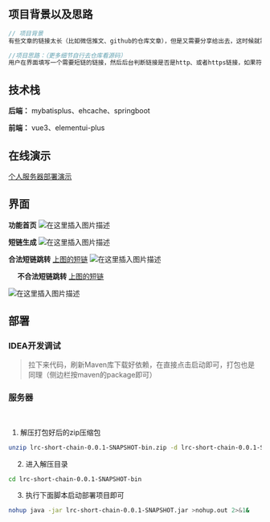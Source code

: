 ## 项目背景以及思路

```java
// 项目背景
有些文章的链接太长（比如微信推文、github的仓库文章），但是又需要分享给出去，这时候就需要短链一下，然后分享给朋友，国内的短链都需要审核域名实属麻烦，所以写一个方便自己

//项目思路：（更多细节自行去仓库看源码）
用户在界面填写一个需要短链的链接，然后后台判断链接是否是http、或者https链接，如果符合则生成一个结构是【个人服务器的IP:项目端口号/UUID】，存入缓存（1天时间），并且持久化到数据库。每次用户进入短链时自动将短链放入缓存中加快响应速度，而不是都查数据库
```



## 技术栈

**后端：** mybatisplus、ehcache、springboot


**前端：** vue3、elementui-plus



## 在线演示

[个人服务器部署演示](http://qq.linruchang.work:8888)



## 界面

**功能首页**
![在这里插入图片描述](https://img-blog.csdnimg.cn/f8ce02e5f3d1462caad02d3b035e21eb.png)




**短链生成**
![在这里插入图片描述](https://img-blog.csdnimg.cn/131fe67363e1406d92330e0c0069d02b.png)


**合法短链跳转**
[上图的短链](http://qq.linruchang.work:8888/830fd28eeb3849608e92c2f13b469ace)
![在这里插入图片描述](https://img-blog.csdnimg.cn/21fa32130078463381cfc1d9eb9f5013.png)

&emsp;
**不合法短链跳转**
[上图的短链](http://qq.linruchang.work:8888/830fd28eeb3849608e92c2f13b469acefsadfdsfsdfds)

![在这里插入图片描述](https://img-blog.csdnimg.cn/0ac1bc2f4816457e91bd3170c36cb07c.png)



## 部署

### IDEA开发调试

> 拉下来代码，刷新Maven库下载好依赖，在直接点击启动即可，打包也是同理（侧边栏按maven的package即可）

### 服务器

&emsp;
1. 解压打包好后的zip压缩包
```sh
unzip lrc-short-chain-0.0.1-SNAPSHOT-bin.zip -d lrc-short-chain-0.0.1-SNAPSHOT-bin
```

&emsp;
2. 进入解压目录
```sh
cd lrc-short-chain-0.0.1-SNAPSHOT-bin
```

&emsp;
3. 执行下面脚本启动部署项目即可
```sh
nohup java -jar lrc-short-chain-0.0.1-SNAPSHOT.jar >nohup.out 2>&1&
```